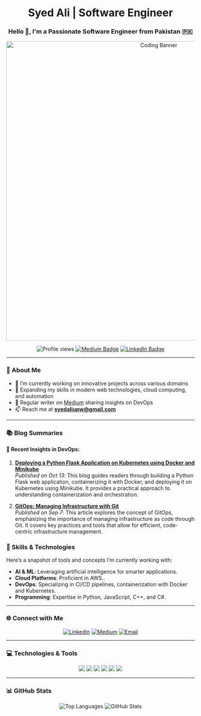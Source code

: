 <h1 align="center">Syed Ali | Software Engineer</h1>
<h3 align="center">Hello 👋, I'm a Passionate Software Engineer from Pakistan 🇵🇰</h3>

<p align="center">
  <img alt="Coding Banner" width="800" src="https://user-images.githubusercontent.com/65373279/148280039-301b677b-74e7-49f8-af75-15e7c9253d74.png">
</p>

<p align="center">
  <img src="https://komarev.com/ghpvc/?username=syedali010&label=Profile%20views&color=brightgreen&style=plastic" alt="Profile views" />
  <a href="https://medium.com/@i200745" target="_blank"><img src="https://img.shields.io/badge/Medium-12100E?style=plastic&logo=medium&logoColor=white" alt="Medium Badge"/></a>
  <a href="https://linkedin.com/in/syedali" target="_blank"><img src="https://img.shields.io/badge/LinkedIn-blue?style=plastic&logo=linkedin&logoColor=white" alt="LinkedIn Badge"/></a>
</p>

---

### 🌟 About Me
- 🔭 I’m currently working on innovative projects across various domains
- 🌱 Expanding my skills in modern web technologies, cloud computing, and automation
- 📝 Regular writer on [Medium](https://medium.com/@i200745) sharing insights on DevOps
- 📫 Reach me at **syedaliupw@gmail.com**
  

---

### 📚 Blog Summaries
#### 📝 Recent Insights in DevOps:
1. **[Deploying a Python Flask Application on Kubernetes using Docker and Minikube](https://medium.com/@i200745/deploying-a-python-flask-application-on-kubernetes-using-docker-and-minikube)**  
   _Published on Oct 13_: This blog guides readers through building a Python Flask web application, containerizing it with Docker, and deploying it on Kubernetes using Minikube. It provides a practical approach to understanding containerization and orchestration.

2. **[GitOps: Managing Infrastructure with Git](https://medium.com/@i200745/gitops-managing-infrastructure-with-git)**  
   _Published on Sep 7_: This article explores the concept of GitOps, emphasizing the importance of managing infrastructure as code through Git. It covers key practices and tools that allow for efficient, code-centric infrastructure management.

### 📖 Skills & Technologies
Here’s a snapshot of tools and concepts I’m currently working with:
- **AI & ML**: Leveraging artificial intelligence for smarter applications.
- **Cloud Platforms**: Proficient in AWS..
- **DevOps**: Specializing in CI/CD pipelines, containerization with Docker and Kubernetes.
- **Programming**: Expertise in Python, JavaScript, C++, and C#.

---
### 🌐 Connect with Me
<p align="center">
<a href="https://linkedin.com/in/syedali" target="blank"><img align="center" src="https://img.shields.io/badge/LinkedIn-0077B5?style=for-the-badge&logo=linkedin&logoColor=white" alt="LinkedIn"/></a>
<a href="https://medium.com/@i200745" target="blank"><img align="center" src="https://img.shields.io/badge/Medium-12100E?style=for-the-badge&logo=medium&logoColor=white" alt="Medium"/></a>
<a href="mailto:syedaliupw@gmail.com" target="blank"><img align="center" src="https://img.shields.io/badge/Email-D14836?style=for-the-badge&logo=gmail&logoColor=white" alt="Email"/></a>
</p>

---

### 💻 Technologies & Tools
<p align="center">
  <img src="https://img.shields.io/badge/-Docker-2496ED?style=flat&logo=docker&logoColor=white" />
  <img src="https://img.shields.io/badge/-Kubernetes-326CE5?style=flat&logo=kubernetes&logoColor=white" />
  <img src="https://img.shields.io/badge/-AWS-232F3E?style=flat&logo=amazon-aws&logoColor=white" />
  <img src="https://img.shields.io/badge/-Git-F05032?style=flat&logo=git&logoColor=white" />
  <img src="https://img.shields.io/badge/-Jenkins-D24939?style=flat&logo=jenkins&logoColor=white" />
  <img src="https://img.shields.io/badge/-Python-3776AB?style=flat&logo=python&logoColor=white" />
  <!-- Add more badges for other technologies -->
</p>

---

### 📊 GitHub Stats
<p align="center">
  <img src="https://github-readme-stats.vercel.app/api/top-langs?username=syedali010&show_icons=true&locale=en&layout=compact&theme=radical" alt="Top Languages" />
  <img src="https://github-readme-stats.vercel.app/api?username=syedali010&show_icons=true&locale=en&theme=radical" alt="GitHub Stats" />
</p>
